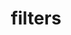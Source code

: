 ---
title: filters
permalink: /docs/StandardLibrary#filters
parent: Standard Library
has_children: false
nav_order: 5
---